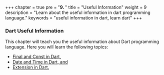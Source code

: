 +++
chapter = true
pre = "<b>9. </b>"
title = "Useful Information"
weight = 9
description = "Learn about the useful information in dart programming language."
keywords = "useful information in dart, learn dart"
+++

### Dart Useful Information
This chapter will teach you the useful information about Dart programming language. Here you will learn the following topics:
- [Final and Const in Dart,](/useful-information/final-vs-const-in-dart/)
- [Date and Time in Dart, and](/useful-information/date-time-in-dart/)
- [Extension in Dart.](/useful-information/extension-in-dart/)